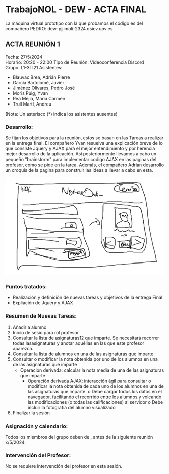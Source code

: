 <h1>TrabajoNOL - DEW - ACTA FINAL </h1>

La máquina virtual prototipo con la que probamos el código es del compañero PEDRO: dew-pjjimoli-2324.dsicv.upv.es

<h2>ACTA REUNIÓN 1</h2>


Fecha: 27/5/2024  
Horario: 20:20  - 22:00
Tipo de Reunión: Videoconferencia Discord   
Grupo: L1-3TI21
Asistentes: 
- Blauvac Brea, Adrián Pierre  
- García Bartolomé, Javier  
- Jiménez Olivares, Pedro José  
- Moris Puig, Yvan  
- Rea Mejia, Maria Carmen  
- Trull Martí, Andreu  
 
(Nota: Un asterisco (*) indica los asistentes ausentes) 


<h3>Desarrollo:</h3>
 
Se fijan los objetivos para la reunión, estos se basan en las Tareas a realizar en la entrega final. 
El compañero Yvan resuelva una explicación breve de lo que consiste Jquery y AJAX para el mejor entendimiento y por herencia mejor desarrollo de la aplicación. Así posteriormente llevamos a cabo un pequeño "brainstorm" para implementar codigo AJAX en las paginas del profesor, como se pide en la tarea. 
Además, el compañero Adrian desarrollo un croquis de la pagina para construir las ideas a llevar a cabo en esta.

![Imagen en : https://github.com/pjjimoli/TrabajoNOL/blob/master/images/croquis.png ](https://github.com/pjjimoli/TrabajoNOL/blob/master/images/croquis.png)


<h3>Puntos tratados:</h3>  
 
* Realización y definición de nuevas tareas y objetivos de la entrega Final
* Expliación de Jquery y AJAX
  


<h3>Resumen de Nuevas Tareas:</h3>  
 
1. Añadir a alumno 
2. Inicio de sesio para rol profesor
3. Consultar la lista de asignaturas12 que imparte. Se necesitará recorrer todas lasasignaturas y anotar aquéllas en las que este profesor aparezca.
4. Consultar la lista de alumnos en una de las asignaturas que imparte
5. Consultar o modificar la nota obtenida por uno de los alumnos en una de las asignaturas que imparte
    * Operación derivada: calcular la nota media de una de las asignaturas que imparte
       * Operación derivada AJAX: interacción ágil para consultar o modificar la nota obtenida de cada uno de los alumnos en una de las asignaturas que imparte. 
o Debe cargar todos los datos en el navegador, facilitando el recorrido entre los alumnos y volcando las modificaciones (o todas las calificaciones) al servidor
o Debe incluir la fotografía del alumno visualizado
6. Finalizar la sesión

<h3>Asignación y calendario:</h3>   

Todos los miembros del grupo deben de , antes de la siguiente reunión x/5/2024.

<h3>Intervención del Profesor:</h3>

 No se requiere intervención del profesor en esta sesión.
 




